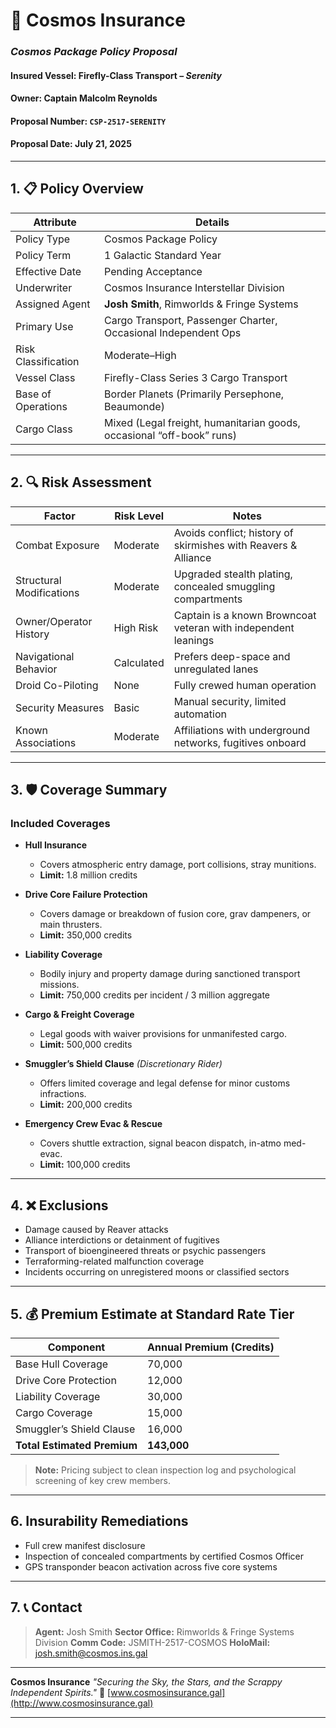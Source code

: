 # 🚀 Cosmos Insurance

### *Cosmos Package Policy Proposal*

#### Insured Vessel: **Firefly-Class Transport – *Serenity***

#### Owner: **Captain Malcolm Reynolds**

#### Proposal Number: `CSP-2517-SERENITY`

#### Proposal Date: July 21, 2025

---

## 1. 📋 Policy Overview

| Attribute           | Details                                                               |
| ------------------- | --------------------------------------------------------------------- |
| Policy Type         | Cosmos Package Policy                                                 |
| Policy Term         | 1 Galactic Standard Year                                              |
| Effective Date      | Pending Acceptance                                                    |
| Underwriter         | Cosmos Insurance Interstellar Division                                |
| Assigned Agent      | **Josh Smith**, Rimworlds & Fringe Systems                            |
| Primary Use         | Cargo Transport, Passenger Charter, Occasional Independent Ops        |
| Risk Classification | Moderate–High                                                         |
| Vessel Class        | Firefly-Class Series 3 Cargo Transport                                |
| Base of Operations  | Border Planets (Primarily Persephone, Beaumonde)                      |
| Cargo Class         | Mixed (Legal freight, humanitarian goods, occasional “off-book” runs) |

---

## 2. 🔍 Risk Assessment

| Factor                   | Risk Level | Notes                                                          |
| ------------------------ | ---------- | -------------------------------------------------------------- |
| Combat Exposure          | Moderate   | Avoids conflict; history of skirmishes with Reavers & Alliance |
| Structural Modifications | Moderate   | Upgraded stealth plating, concealed smuggling compartments     |
| Owner/Operator History   | High Risk  | Captain is a known Browncoat veteran with independent leanings |
| Navigational Behavior    | Calculated | Prefers deep-space and unregulated lanes                       |
| Droid Co-Piloting        | None       | Fully crewed human operation                                   |
| Security Measures        | Basic      | Manual security, limited automation                            |
| Known Associations       | Moderate   | Affiliations with underground networks, fugitives onboard      |

---

## 3. 🛡️ Coverage Summary

### **Included Coverages**

* **Hull Insurance**

  * Covers atmospheric entry damage, port collisions, stray munitions.
  * **Limit:** 1.8 million credits

* **Drive Core Failure Protection**

  * Covers damage or breakdown of fusion core, grav dampeners, or main thrusters.
  * **Limit:** 350,000 credits

* **Liability Coverage**

  * Bodily injury and property damage during sanctioned transport missions.
  * **Limit:** 750,000 credits per incident / 3 million aggregate

* **Cargo & Freight Coverage**

  * Legal goods with waiver provisions for unmanifested cargo.
  * **Limit:** 500,000 credits

* **Smuggler’s Shield Clause** *(Discretionary Rider)*

  * Offers limited coverage and legal defense for minor customs infractions.
  * **Limit:** 200,000 credits

* **Emergency Crew Evac & Rescue**

  * Covers shuttle extraction, signal beacon dispatch, in-atmo med-evac.
  * **Limit:** 100,000 credits

---

## 4. ❌ Exclusions

* Damage caused by Reaver attacks
* Alliance interdictions or detainment of fugitives
* Transport of bioengineered threats or psychic passengers
* Terraforming-related malfunction coverage
* Incidents occurring on unregistered moons or classified sectors

---

## 5. 💰 Premium Estimate at Standard Rate Tier

| Component                   | Annual Premium (Credits) |
| --------------------------- | ------------------------ |
| Base Hull Coverage          | 70,000                   |
| Drive Core Protection       | 12,000                   |
| Liability Coverage          | 30,000                   |
| Cargo Coverage              | 15,000                   |
| Smuggler’s Shield Clause    | 16,000                   |
| **Total Estimated Premium** | **143,000**              |

> **Note:** Pricing subject to clean inspection log and psychological screening of key crew members.

---

## 6. Insurability Remediations

* Full crew manifest disclosure
* Inspection of concealed compartments by certified Cosmos Officer
* GPS transponder beacon activation across five core systems

---

## 7. 📞 Contact

> **Agent:** Josh Smith
> **Sector Office:** Rimworlds & Fringe Systems Division
> **Comm Code:** JSMITH-2517-COSMOS
> **HoloMail:** [josh.smith@cosmos.ins.gal](mailto:josh.smith@cosmos.ins.gal)

---

**Cosmos Insurance**
*"Securing the Sky, the Stars, and the Scrappy Independent Spirits."*
🌌 [www.cosmosinsurance.gal](http://www.cosmosinsurance.gal)

---
